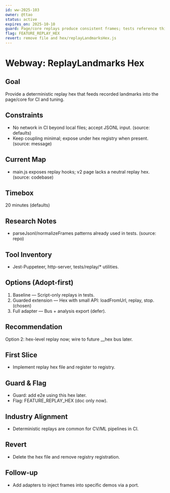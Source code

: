 ```yaml
---
id: ww-2025-103
owner: @ttao
status: active
expires_on: 2025-10-10
guard: Page/core replays produce consistent frames; tests reference this hex
flag: FEATURE_REPLAY_HEX
revert: remove file and hex/replayLandmarksHex.js
---
```

# Webway: ReplayLandmarks Hex

## Goal
Provide a deterministic replay hex that feeds recorded landmarks into the page/core for CI and tuning.

## Constraints
- No network in CI beyond local files; accept JSONL input. (source: defaults)
- Keep coupling minimal; expose under hex registry when present. (source: message)

## Current Map
- main.js exposes replay hooks; v2 page lacks a neutral replay hex. (source: codebase)

## Timebox
20 minutes (defaults)

## Research Notes
- parseJsonl/normalizeFrames patterns already used in tests. (source: repo)

## Tool Inventory
- Jest-Puppeteer, http-server, tests/replay/* utilities.

## Options (Adopt-first)
1. Baseline — Script-only replays in tests.
2. Guarded extension — Hex with small API: loadFromUrl, replay, stop. (chosen)
3. Full adapter — Bus + analysis export (defer).

## Recommendation
Option 2: hex-level replay now; wire to future __hex bus later.

## First Slice
- Implement replay hex file and register to registry.

## Guard & Flag
- Guard: add e2e using this hex later.
- Flag: FEATURE_REPLAY_HEX (doc only now).

## Industry Alignment
- Deterministic replays are common for CV/ML pipelines in CI.

## Revert
- Delete the hex file and remove registry registration.

## Follow-up
- Add adapters to inject frames into specific demos via a port.
